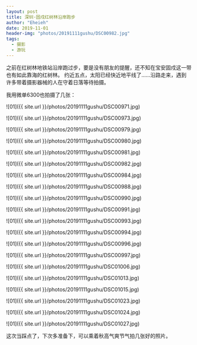 ```yaml
---
layout: post
title: 深圳·固戍红树林沿岸跑步
author: "Eheieh"
date: 2019-11-01
header-img: "photos/20191111gushu/DSC00982.jpg"
tags:
  - 摄影
  - 游玩
---
```


之前在红树林地铁站沿岸跑过步，要是没有朋友的提醒，还不知在宝安固戍这一带也有如此靠海的红树林。
约近五点，太阳已经快近地平线了......沿路走来，遇到许多带着摄影器械的人在守着日落等待拍摄。

我用微单6300也拍摄了几张：


![01]({{ site.url }}/photos/20191111gushu/DSC00971.jpg)

![01]({{ site.url }}/photos/20191111gushu/DSC00973.jpg)

![01]({{ site.url }}/photos/20191111gushu/DSC00979.jpg)

![01]({{ site.url }}/photos/20191111gushu/DSC00980.jpg)

![01]({{ site.url }}/photos/20191111gushu/DSC00981.jpg)

![01]({{ site.url }}/photos/20191111gushu/DSC00982.jpg)

![01]({{ site.url }}/photos/20191111gushu/DSC00984.jpg)

![01]({{ site.url }}/photos/20191111gushu/DSC00988.jpg)

![01]({{ site.url }}/photos/20191111gushu/DSC00990.jpg)

![01]({{ site.url }}/photos/20191111gushu/DSC00991.jpg)

![01]({{ site.url }}/photos/20191111gushu/DSC00993.jpg)

![01]({{ site.url }}/photos/20191111gushu/DSC00994.jpg)

![01]({{ site.url }}/photos/20191111gushu/DSC00996.jpg)

![01]({{ site.url }}/photos/20191111gushu/DSC00997.jpg)

![01]({{ site.url }}/photos/20191111gushu/DSC01006.jpg)

![01]({{ site.url }}/photos/20191111gushu/DSC01013.jpg)

![01]({{ site.url }}/photos/20191111gushu/DSC01015.jpg)

![01]({{ site.url }}/photos/20191111gushu/DSC01023.jpg)

![01]({{ site.url }}/photos/20191111gushu/DSC01024.jpg)

![01]({{ site.url }}/photos/20191111gushu/DSC01027.jpg)


这次当踩点了，下次多准备下，可以乘着秋高气爽节气拍几张好的照片。